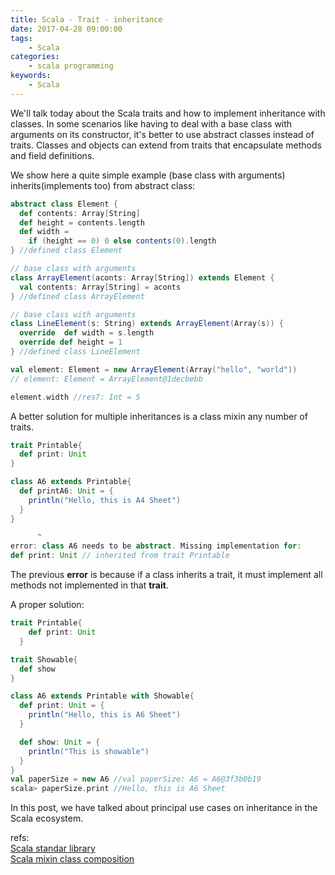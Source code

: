 ```yaml
---
title: Scala - Trait - inheritance
date: 2017-04-28 09:00:00
tags:
    - Scala
categories:
    - scala programming 
keywords:
    - Scala
---
```

We'll talk today about the Scala traits and how to implement inheritance with classes. In some scenarios like having to deal with a base class with arguments on its constructor, it's better to use abstract classes instead of traits. Classes and objects can extend from traits that encapsulate methods and field definitions.

We show here a quite simple example (base class with arguments) inherits(implements too) from abstract class:
```scala
abstract class Element {
  def contents: Array[String]
  def height = contents.length
  def width =
    if (height == 0) 0 else contents(0).length
} //defined class Element

// base class with arguments
class ArrayElement(aconts: Array[String]) extends Element {
  val contents: Array[String] = aconts
} //defined class ArrayElement

// base class with arguments
class LineElement(s: String) extends ArrayElement(Array(s)) {
  override  def width = s.length
  override def height = 1
} //defined class LineElement

val element: Element = new ArrayElement(Array("hello", "world"))
// element: Element = ArrayElement@1decbebb

element.width //res7: Int = 5
```

A better solution for multiple inheritances is a class mixin any number of traits.  

```scala
trait Printable{
  def print: Unit
}

class A6 extends Printable{
  def printA6: Unit = {
    println("Hello, this is A4 Sheet")
  }
}

      ^
error: class A6 needs to be abstract. Missing implementation for:
def print: Unit // inherited from trait Printable
```

The previous **error** is because if a class inherits a trait, it must implement all methods not implemented in that **trait**.

A proper solution:

```scala
trait Printable{
    def print: Unit
  }

trait Showable{
  def show
}

class A6 extends Printable with Showable{
  def print: Unit = {
    println("Hello, this is A6 Sheet")
  }

  def show: Unit = {
    println("This is showable")
  }
}
val paperSize = new A6 //val paperSize: A6 = A6@3f3b0b19
scala> paperSize.print //Hello, this is A6 Sheet
``` 

In this post, we have talked about principal use cases on inheritance in the Scala ecosystem. 

refs:\
[Scala standar library](https://www.scala-lang.org/files/archive/spec/2.13/public/images/classhierarchy.png)  
[Scala mixin class composition](https://docs.scala-lang.org/tour/mixin-class-composition.html) 

